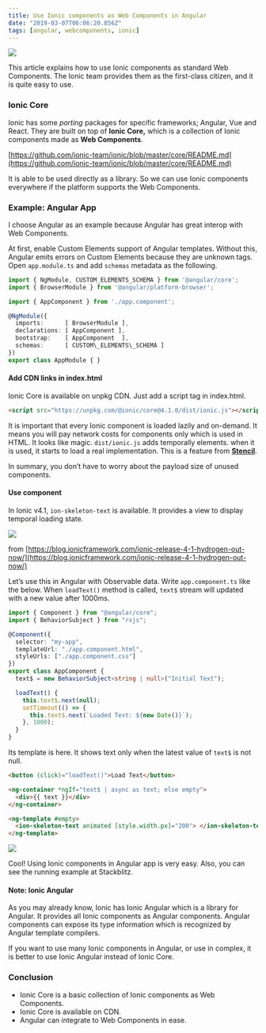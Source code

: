 ```yaml
---
title: Use Ionic components as Web Components in Angular
date: "2019-03-07T06:06:20.856Z"
tags: [angular, webcomponents, ionic]
---
```


![](/img/use-ionic-components-as-web-components-in-angular/1__Y2FNLwDY1sJ39QlfpLqAaQ.png)

This article explains how to use Ionic components as standard Web Components. The Ionic team provides them as the first-class citizen, and it is quite easy to use.

### Ionic Core

Ionic has some _porting_ packages for specific frameworks; Angular, Vue and React. They are built on top of **Ionic Core,** which is a collection of Ionic components made as **Web Components**.

[https://github.com/ionic-team/ionic/blob/master/core/README.md](https://github.com/ionic-team/ionic/blob/master/core/README.md)

It is able to be used directly as a library. So we can use Ionic components everywhere if the platform supports the Web Components.

### Example: Angular App

I choose Angular as an example because Angular has great interop with Web Components.

At first, enable Custom Elements support of Angular templates. Without this, Angular emits errors on Custom Elements because they are unknown tags. Open `app.module.ts` and add `schemas` metadata as the following.

```ts
import { NgModule, CUSTOM_ELEMENTS_SCHEMA } from '@angular/core';
import { BrowserModule } from '@angular/platform-browser';

import { AppComponent } from './app.component';

@NgModule({
  imports:      [ BrowserModule ],
  declarations: [ AppComponent ],
  bootstrap:    [ AppComponent  ],
  schemas:      [ CUSTOM\_ELEMENTS\_SCHEMA ]
})
export class AppModule { }
```

#### Add CDN links in index.html

Ionic Core is available on unpkg CDN. Just add a script tag in index.html.

```html
<script src="https://unpkg.com/@ionic/core@4.1.0/dist/ionic.js"></script>
```

It is important that every Ionic component is loaded lazily and on-demand. It means you will pay network costs for components only which is used in HTML. It looks like magic. `dist/ionic.js` adds temporally elements. when it is used, it starts to load a real implementation. This is a feature from [**Stencil**](https://stenciljs.com/).

In summary, you don’t have to worry about the payload size of unused components.

#### Use <ion-skeleton-text> component

In Ionic v4.1, `ion-skeleton-text` is available. It provides a view to display temporal loading state.

![](/img/use-ionic-components-as-web-components-in-angular/0__v60Dp5pS0YJXAGDt.gif)

from [https://blog.ionicframework.com/ionic-release-4-1-hydrogen-out-now/](https://blog.ionicframework.com/ionic-release-4-1-hydrogen-out-now/)

Let’s use this in Angular with Observable data. Write `app.component.ts` like the below. When `loadText()` method is called, `text$` stream will updated with a new value after 1000ms.

```ts
import { Component } from "@angular/core";
import { BehaviorSubject } from "rxjs";

@Component({
  selector: "my-app",
  templateUrl: "./app.component.html",
  styleUrls: ["./app.component.css"]
})
export class AppComponent {
  text$ = new BehaviorSubject<string | null>("Initial Text");

  loadText() {
    this.text$.next(null);
    setTimeout(() => {
      this.text$.next(`Loaded Text: ${new Date()}`);
    }, 1000);
  }
}
```

Its template is here. It shows text only when the latest value of `text$` is not null.

```html
<button (click)="loadText()">Load Text</button>

<ng-container *ngIf="text$ | async as text; else empty">
  <div>{{ text }}</div>
</ng-container>

<ng-template #empty>
  <ion-skeleton-text animated [style.width.px]="200"> </ion-skeleton-text>
</ng-template>
```

![](/img/use-ionic-components-as-web-components-in-angular/1__XgAC86CfaTipJ9__37Jg5mg.gif)

Cool! Using Ionic components in Angular app is very easy. Also, you can see the running example at Stackblitz.

#### Note: Ionic Angular

As you may already know, Ionic has Ionic Angular which is a library for Angular. It provides all Ionic components as Angular components. Angular components can expose its type information which is recognized by Angular template compilers.

If you want to use many Ionic components in Angular, or use in complex, it is better to use Ionic Angular instead of Ionic Core.

### Conclusion

- Ionic Core is a basic collection of Ionic components as Web Components.
- Ionic Core is available on CDN.
- Angular can integrate to Web Components in ease.
